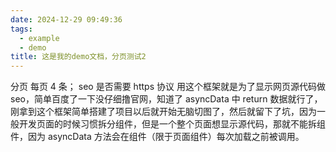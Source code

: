 ```yaml
---
date: 2024-12-29 09:49:36
tags:
  - example
  - demo
title: 这是我的demo文档，分页测试2
---
```


分页 每页 4 条； seo 是否需要 https 协议 用这个框架就是为了显示网页源代码做 seo，简单百度了一下没仔细撸官网，知道了 asyncData 中 return 数据就行了，刚拿到这个框架简单搭建了项目以后就开始无脑切图了，然后就留下了坑，因为一般开发页面的时候习惯拆分组件，但是一个整个页面想显示源代码，那就不能拆组件，因为 asyncData 方法会在组件（限于页面组件）每次加载之前被调用。
